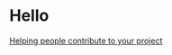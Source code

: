 # Hello

[Helping people contribute to your project](https://help.github.com/articles/helping-people-contribute-to-your-project/)

